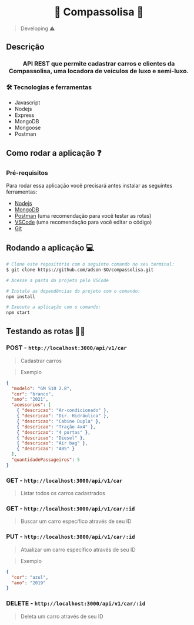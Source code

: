 <h1 align="center">🧭 Compassolisa 🚗</h1>

> Developing ⚠️

## Descrição 

<h3 align="center">
  API REST que permite cadastrar carros e clientes da Compassolisa, uma locadora de veículos de luxo e semi-luxo.
</h3>

### 🛠️ Tecnologias e ferramentas

- Javascript
- Nodejs
- Express
- MongoDB
- Mongoose
- Postman

## Como rodar a aplicação ❓

### Pré-requisitos

Para rodar essa aplicação você precisará antes instalar as seguintes ferramentas: 

- [Nodejs](https://nodejs.org/en/)
- [MongoDB](https://www.mongodb.com)
- [Postman](https://www.postman.com) (uma recomendação para você testar as rotas)
- [VSCode](https://code.visualstudio.com/) (uma recomendação para você editar o código)
- [Git](https://git-scm.com/)

## Rodando a aplicação 💻

```bash
# Clone este repositório com o seguinte comando no seu terminal: 
$ git clone https://github.com/adson-SO/compassolisa.git

# Acesse a pasta do projeto pelo VSCode

# Instale as dependências do projeto com o comando:
npm install

# Execute a aplicação com o comando: 
npm start
```

## Testando as rotas 👨‍💻

### POST - `http://localhost:3000/api/v1/car`

> Cadastrar carros

> Exemplo

```json
{
  "modelo": "GM S10 2.8",
  "cor": "branco",
  "ano": "2021",
  "acessorios": [
    { "descricao": "Ar-condicionado" },
    { "descricao": "Dir. Hidráulica" },
    { "descricao": "Cabine Dupla" },
    { "descricao": "Tração 4x4" },
    { "descricao": "4 portas" },
    { "descricao": "Diesel" },
    { "descricao": "Air bag" },
    { "descricao": "ABS" }
  ],
  "quantidadePassageiros": 5
}
```

### GET - `http://localhost:3000/api/v1/car`

> Listar todos os carros cadastrados

### GET - `http://localhost:3000/api/v1/car/:id`

> Buscar um carro específico através de seu ID

### PUT - `http://localhost:3000/api/v1/car/:id`

> Atualizar um carro específico através de seu ID

> Exemplo

```json
{
  "cor": "azul",
  "ano": "2019"
}
```

### DELETE - `http://localhost:3000/api/v1/car/:id`

> Deleta um carro através de seu ID
